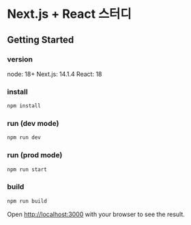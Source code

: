 # Next.js + React 스터디

## Getting Started

### version

node: 18+
Next.js: 14.1.4
React: 18

### install

```bash
npm install
```

### run (dev mode)

```bash
npm run dev
```

### run (prod mode)

```bash
npm run start
```

### build

```bash
npm run build
```

Open [http://localhost:3000](http://localhost:3000) with your browser to see the result.
